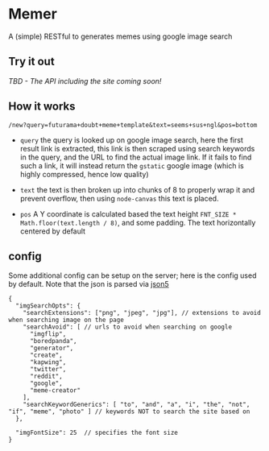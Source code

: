 # Memer

A (simple) RESTful to generates memes using google image search

## Try it out

*TBD - The API including the site coming soon!* 

## How it works

```
/new?query=futurama+doubt+meme+template&text=seems+sus+ngl&pos=bottom
```

- `query` the query is looked up on google image search, here the first result link is extracted, this link is then scraped using search keywords in the query, and the URL to find the actual image link. If it fails to find such a link, it will instead return the `gstatic` google image (which is highly compressed, hence low quality)
- `text` the text is then broken up into chunks of 8 to properly wrap it and prevent overflow, then using `node-canvas` this text is placed.  

- `pos` A Y coordinate is calculated based the text height `FNT_SIZE * Math.floor(text.length / 8)`, and some padding. The text horizontally centered by default


## config

Some additional config can be setup on the server; here is the config used by default. Note that the json is parsed via [ json5 ]( https://json5.org/ )

```json5
{
  "imgSearchOpts": {
    "searchExtensions": ["png", "jpeg", "jpg"], // extensions to avoid when searching image on the page
    "searchAvoid": [ // urls to avoid when searching on google
      "imgflip",
      "boredpanda",
      "generator",
      "create",
      "kapwing",
      "twitter",
      "reddit",
      "google",
      "meme-creator"
    ],
    "searchKeywordGenerics": [ "to", "and", "a", "i", "the", "not", "if", "meme", "photo" ] // keywords NOT to search the site based on
  },

  "imgFontSize": 25  // specifies the font size
}
```
